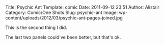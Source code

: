 Title: Psychic Ant
Template: comic
Date: 2011-09-12 23:51
Author: Alistair
Category: Comic/One Shots
Slug: psychic-ant
Image: wp-content/uploads/2012/03/psychic-ant-pages-joined.jpg 

This is the second thing I did.

The last two panels could've been better, but that's ok.
